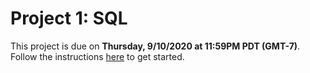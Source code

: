 # Project 1: SQL

This project is due on **Thursday, 9/10/2020 at 11:59PM PDT (GMT-7)**. Follow the instructions [here](https://cs186.gitbook.io/project/assignments/proj1) to get started.

